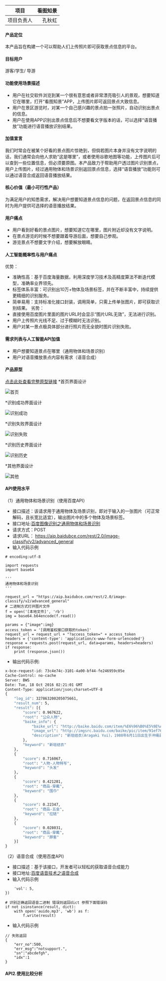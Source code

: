 
 | 项目  | 看图知景|  
 | --------   | -----:   | 
 | 项目负责人       | 孔秋虹      |
####  产品定位
本产品旨在构建一个可以帮助人们上传照片即可获取景点信息的平台。
####  目标用户
游客/学生/ 导游
####  功能使用场景描述
- 用户在社交软件浏览到某一个很有意思或者非常漂亮吸引人的景观，想要知道它在哪里，打开“看图知景”APP，上传图片即可返回景点大致信息。
- 用户在景区游览时，对某一个自己感兴趣的景点拍一张照片，自动识别出景点的信息。
- 用户在使用APP识别出景点信息后不想要看文字版本的话，可以选择“语音播放”功能进行语音播放识别结果。
####  加值宣言
我们时常会在被某个好看的景点图片惊艳到，但倘若图片本身并没有文字说明的话，我们通常会向他人求助“这是哪里”，或者使用谷歌地图等功能，上传图片后可以查到一些位置信息，但必须要原图。本产品致力于帮助用户透过图片识别景点，用户上传图片，经过通用物体和场景识别返回景点信息，选择“语音播放”功能则可以通过语音合成返回语音播放结果。
####  核心价值（最小可行性产品）
为满足用户的知悉需求，解决用户想要知道景点信息的问题，在返回景点信息的同时为用户提供可选择的语音播放结果。
####  用户痛点
- 用户看到好看的景点图片，想要知道它在哪里，图片附近却没有文字说明。
- 在景点游览的时候不想要跟着导游后面，想要自己参观。
- 游览景点不想要文字介绍，想要解放眼睛。
####  人工智能概率性与用户痛点
优势：
- 准确性高：基于百度海量数据，利用深度学习技术及高精度算法不断迭代模型，准确率业界领先。
- 标签体系丰富：可识别出10万+物体及场景标签，并在不断丰富中，持续提供更精细的识别服务。
- 简单易用：支持标准化接口封装，调用简单，只需上传单张图片，即可获取识别结果。
劣势：
- 直接使用百度图片里面的图片URL时会显示“图片URL无效”，无法进行识别。
- 用户上传照片光线不足、过于模糊时无法识别。
- 用户对某一景点极具体部分进行照片而无全貌时图片识别失败。
####  需求列表与人工智能API加值
- 用户想要知道景点在哪里（通用物体和场景识别） 
- 用户对语音播放景点内容有需求（语音合成）

####  产品原型
[点击此处查看完整原型链接](http://seventeen1223.gitee.io/prototype)
*首页界面设计

![首页](https://upload-images.jianshu.io/upload_images/9404387-1d00b4c64dd6e8d4.png?imageMogr2/auto-orient/strip%7CimageView2/2/w/1240)

*识别成功界面设计

![识别成功](https://upload-images.jianshu.io/upload_images/9404387-1311bcd39ef6ef4a.png?imageMogr2/auto-orient/strip%7CimageView2/2/w/1240)

*识别失败界面设计

![识别失败](https://upload-images.jianshu.io/upload_images/9404387-321db19ee656f7a6.png?imageMogr2/auto-orient/strip%7CimageView2/2/w/1240)

*识别历史界面设计

![识别历史](https://upload-images.jianshu.io/upload_images/9404387-5141ce92fca83643.png?imageMogr2/auto-orient/strip%7CimageView2/2/w/1240)

*其他界面设计

![其他](https://upload-images.jianshu.io/upload_images/9404387-e1445a4aae37fad2.png?imageMogr2/auto-orient/strip%7CimageView2/2/w/1240)

#### API使用水平
（1）通用物体和场景识别（使用百度API）
- 接口描述：该请求用于通用物体及场景识别，即对于输入的一张图片（可正常解码，且长宽比适宜），输出图片中的多个物体及场景标签。
- 接口地址:[百度图像识别之通用物体和场景识别](https://ai.baidu.com/ai-doc/IMAGERECOGNITION/Xk3bcxe21)
- 请求方式：POST
- 请求URL： https://aip.baidubce.com/rest/2.0/image-classify/v2/advanced_general
- 输入代码示例
```
# encoding:utf-8

import requests
import base64

'''
通用物体和场景识别
'''

request_url = "https://aip.baidubce.com/rest/2.0/image-classify/v2/advanced_general"
# 二进制方式打开图片文件
f = open('[本地文件]', 'rb')
img = base64.b64encode(f.read())

params = {"image":img}
access_token = '[调用鉴权接口获取的token]'
request_url = request_url + "?access_token=" + access_token
headers = {'content-type': 'application/x-www-form-urlencoded'}
response = requests.post(request_url, data=params, headers=headers)
if response:
    print (response.json())
```
- 输出代码示例:
```HTTP/1.1 200 OK
x-bce-request-id: 73c4e74c-3101-4a00-bf44-fe246959c05e
Cache-Control: no-cache
Server: BWS
Date: Tue, 18 Oct 2016 02:21:01 GMT
Content-Type: application/json;charset=UTF-8
{
	"log_id": 327863200205075661,
	"result_num": 5,
	"result": [{
		"score": 0.967622,
		"root": "公众人物",
		"baike_info": {
			"baike_url": "http://baike.baidu.com/item/%E6%96%B0%E5%9E%A3%E7%BB%93%E8%A1%A3/8035884",
			"image_url": "http://imgsrc.baidu.com/baike/pic/item/91ef76c6a7efce1b27893518a451f3deb58f6546.jpg",
			"description": "新垣结衣(Aragaki Yui)，1988年6月11日出生于冲绳县那霸市。日本女演员、歌手、模特。毕业于日出高中。2001年，参加《nicola》模特比赛并获得最优秀奖。2005年，因出演现代剧《涩谷15》而作为演员出道。2006年，参演校园剧《我的老大，我的英雄》；同年，她还出版了个人首本写真集《水漾青春》。2007年，她从日出高校毕业后开始专注于演艺发展，并发表个人首张音乐专辑《天空》；同年，新垣结衣还主演了爱情片《恋空》，而她也凭借该片获得了多个电影新人奖项。2010年，主演爱情片《花水木》。2011年，主演都市剧《全开女孩》。2012年，相继参演现代剧《Legal High》、剧情片《剧场版新参者：麒麟之翼》。2013年，主演都市剧《飞翔情报室》。2014年，她主演了剧情片《黎明的沙耶》。2016年，主演爱情喜剧《逃避虽可耻但有用》，并凭借该剧获得了多个电视剧女主角奖项。2017年，主演爱情片《恋爱回旋》，凭借该片获得第60届蓝丝带奖最佳女主角；同年11月，她还凭借医疗剧《Code Blue 3》获得第94届日剧学院赏最佳女配角。"
		},
		"keyword": "新垣结衣"
	},
	{
		"score": 0.716067,
		"root": "人物-人物特写",
		"keyword": "头发"
	},
	{
		"score": 0.421281,
		"root": "商品-穿戴",
		"keyword": "围巾"
	},
	{
		"score": 0.22347,
		"root": "商品-五金",
		"keyword": "拉链"
	},
	{
		"score": 0.028031,
		"root": "商品-穿戴",
		"keyword": "脖套"
	}]
}
```
（2）语音合成（使用百度API）
- 接口描述：基于该接口，开发者可以轻松的获取语音合成能力
- 接口地址:[百度语音技术之语音合成](https://ai.baidu.com/ai-doc/SPEECH/7k38y8ier)
- 输入代码示例
```result  = client.synthesis('你好百度', 'zh', 1, {
    'vol': 5,
})

# 识别正确返回语音二进制 错误则返回dict 参照下面错误码
if not isinstance(result, dict):
    with open('auido.mp3', 'wb') as f:
        f.write(result)
```
- 输入代码示例
```// 成功返回二进制文件流
// 失败返回
{
    "err_no":500,
    "err_msg":"notsupport.",
    "sn":"abcdefgh",
    "idx":1
}
```
#### API2.使用比较分析
